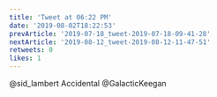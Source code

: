 ```yaml
---
title: 'Tweet at 06:22 PM'
date: '2019-08-02T18:22:53'
prevArticle: '2019-07-18_tweet-2019-07-18-09-41-28'
nextArticle: '2019-08-12_tweet-2019-08-12-11-47-51'
retweets: 0
likes: 1
---
```

@sid_lambert Accidental @GalacticKeegan